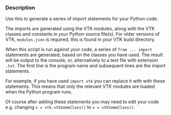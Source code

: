### Description

Use this to generate a series of import statements for your Python code.

The imports are generated using the VTK modules, along with the VTK classes and constants in your Python source file(s).
For older versions of VTK, `modules.json` is required, this is found in your VTK build directory.

When this script is run against your code, a series of `from ... import` statements are generated, based on the classes you have used. The result will be output to the console, or, alternatively to a text file with extension `.txt`. The first line is the program name and subsequent lines are the import statements.

For example, if you have used `import vtk` you can replace it with with these statements. This means that only the relevant VTK modules are loaded when the Python program runs.

Of course after adding these statements you may need to edit your code e.g. changing `x = vtk.vtkSomeClass()` to `x = vtkSomeClass()`.
